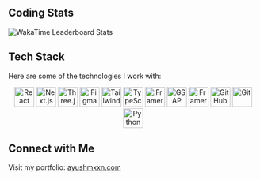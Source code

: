 ## Coding Stats
![WakaTime Leaderboard Stats](https://i.postimg.cc/4N4sF8gf/wakatimeleaderboardstats-1.jpg)

## Tech Stack
Here are some of the technologies I work with:

<div align="center">
  <img alt="React" width="40px" src="https://skillicons.dev/icons?i=react" />
  <img alt="Next.js" width="40px" src="https://skillicons.dev/icons?i=nextjs" />
  <img alt="Three.js" width="40px" src="https://skillicons.dev/icons?i=threejs" />
  <img alt="Figma" width="40px" src="https://skillicons.dev/icons?i=figma" />
  <img alt="Tailwind CSS" width="40px" src="https://skillicons.dev/icons?i=tailwind" />
  <img alt="TypeScript" width="40px" src="https://skillicons.dev/icons?i=ts" />
  <img alt="Framer Motion" width="40px" src="https://skillicons.dev/icons?i=motion" />
  <img alt="GSAP" width="40px" src="https://skillicons.dev/icons?i=gsap" />
  <img alt="Framer" width="40px" src="https://skillicons.dev/icons?i=framer" />
  <img alt="GitHub" width="40px" src="https://skillicons.dev/icons?i=github" />
  <img alt="Git" width="40px" src="https://skillicons.dev/icons?i=git" />
  <img alt="Python" width="40px" src="https://skillicons.dev/icons?i=python" />
</div>

## Connect with Me
Visit my portfolio: [ayushmxxn.com](https://ayushmxxn.com/)
